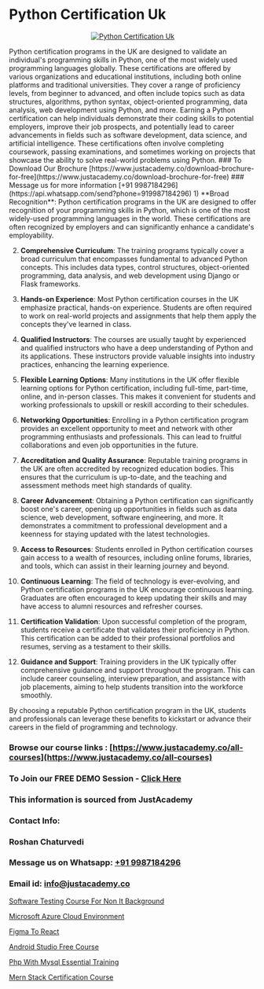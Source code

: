 # Python Certification Uk

<p align="center">
  <a href="https://justacademy.co/course-detail/python-training">
    <img src="https://justacademy.co/storage2/course_image/1709713400_course_image.webp" alt="Python Certification Uk">
  </a>
</p>
Python certification programs in the UK are designed to validate an individual's programming skills in Python, one of the most widely used programming languages globally. These certifications are offered by various organizations and educational institutions, including both online platforms and traditional universities. They cover a range of proficiency levels, from beginner to advanced, and often include topics such as data structures, algorithms, python syntax, object-oriented programming, data analysis, web development using Python, and more. Earning a Python certification can help individuals demonstrate their coding skills to potential employers, improve their job prospects, and potentially lead to career advancements in fields such as software development, data science, and artificial intelligence. These certifications often involve completing coursework, passing examinations, and sometimes working on projects that showcase the ability to solve real-world problems using Python.
### To Download Our Brochure [https://www.justacademy.co/download-brochure-for-free](https://www.justacademy.co/download-brochure-for-free)
### Message us for more information [+91 9987184296](https://api.whatsapp.com/send?phone=919987184296)
1) **Broad Recognition**: Python certification programs in the UK are designed to offer recognition of your programming skills in Python, which is one of the most widely-used programming languages in the world. These certifications are often recognized by employers and can significantly enhance a candidate's employability.

2) **Comprehensive Curriculum**: The training programs typically cover a broad curriculum that encompasses fundamental to advanced Python concepts. This includes data types, control structures, object-oriented programming, data analysis, and web development using Django or Flask frameworks.

3) **Hands-on Experience**: Most Python certification courses in the UK emphasize practical, hands-on experience. Students are often required to work on real-world projects and assignments that help them apply the concepts they've learned in class.

4) **Qualified Instructors**: The courses are usually taught by experienced and qualified instructors who have a deep understanding of Python and its applications. These instructors provide valuable insights into industry practices, enhancing the learning experience.

5) **Flexible Learning Options**: Many institutions in the UK offer flexible learning options for Python certification, including full-time, part-time, online, and in-person classes. This makes it convenient for students and working professionals to upskill or reskill according to their schedules.

6) **Networking Opportunities**: Enrolling in a Python certification program provides an excellent opportunity to meet and network with other programming enthusiasts and professionals. This can lead to fruitful collaborations and even job opportunities in the future.

7) **Accreditation and Quality Assurance**: Reputable training programs in the UK are often accredited by recognized education bodies. This ensures that the curriculum is up-to-date, and the teaching and assessment methods meet high standards of quality.

8) **Career Advancement**: Obtaining a Python certification can significantly boost one's career, opening up opportunities in fields such as data science, web development, software engineering, and more. It demonstrates a commitment to professional development and a keenness for staying updated with the latest technologies.

9) **Access to Resources**: Students enrolled in Python certification courses gain access to a wealth of resources, including online forums, libraries, and tools, which can assist in their learning journey and beyond.

10) **Continuous Learning**: The field of technology is ever-evolving, and Python certification programs in the UK encourage continuous learning. Graduates are often encouraged to keep updating their skills and may have access to alumni resources and refresher courses.

11) **Certification Validation**: Upon successful completion of the program, students receive a certificate that validates their proficiency in Python. This certification can be added to their professional portfolios and resumes, serving as a testament to their skills.

12) **Guidance and Support**: Training providers in the UK typically offer comprehensive guidance and support throughout the program. This can include career counseling, interview preparation, and assistance with job placements, aiming to help students transition into the workforce smoothly.

By choosing a reputable Python certification program in the UK, students and professionals can leverage these benefits to kickstart or advance their careers in the field of programming and technology.

### Browse our course links : [https://www.justacademy.co/all-courses](https://www.justacademy.co/all-courses) 
### To Join our FREE DEMO Session - [Click Here](https://www.justacademy.co/register-for-course-demo)


### This information is sourced from JustAcademy
### Contact Info:
### Roshan Chaturvedi
### Message us on Whatsapp: [+91 9987184296](https://api.whatsapp.com/send?phone=919987184296)
### Email id: [info@justacademy.co](mailto:info@justacademy.co)
                
[Software Testing Course For Non It Background](https://www.linkedin.com/pulse/software-testing-course-non-background-justacademy-coimbatore-uuuje?trackingId=%2BGw6W2tOxSUztMYmwLOeUg%3D%3D&lipi=urn%3Ali%3Apage%3Ad_flagship3_company_admin%3BQ21fTVlsQ6eRatiOukp9mA%3D%3D)

[Microsoft Azure Cloud Environment](https://www.linkedin.com/pulse/microsoft-azure-cloud-environment-justacademy-chandigarh-ytawe?trackingId=vzZoPkYlZiGbSIbMiAIV5A%3D%3D&lipi=urn%3Ali%3Apage%3Ad_flagship3_company_admin%3B6y121Lb6Rd%2BUFuxjX43O5A%3D%3D)

[Figma To React](https://medium.com/@mahi3106/figma-to-react-f636619a33ba)

[Android Studio Free Course](https://medium.com/@negishivu99/android-studio-free-course-af4530902ded)

[Php With Mysql Essential Training](https://justacademyin.github.io/justacademy/php-with-mysql-essential-training)

[Mern Stack Certification Course](https://justacademyin.github.io/justacademy/mern-stack-certification-course)

